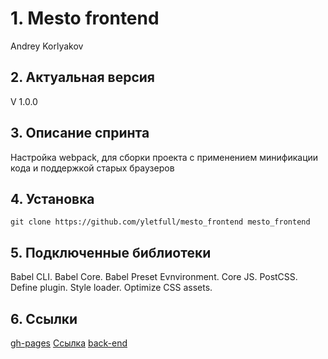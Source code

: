 # 1. Mesto frontend
Andrey Korlyakov  

## 2. Актуальная версия  
V 1.0.0  

## 3. Описание спринта  
Настройка webpack, для сборки проекта с применением минификации кода и поддержкой старых браузеров

## 4. Установка  
`git clone https://github.com/yletfull/mesto_frontend mesto_frontend`

## 5. Подключенные библиотеки  
Babel CLI.
Babel Core.
Babel Preset Evnvironment.
Сore JS.
PostCSS.
Define plugin.
Style loader.
Optimize CSS assets.

## 6. Ссылки
[gh-pages](https://yletfull.github.io/spr11/) 
[Ссылка](https://www.mesto-project.gq/) 
[back-end](https://github.com/yletfull/mesto_api) 
